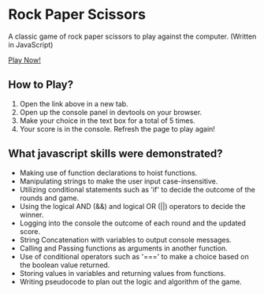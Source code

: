 # Rock Paper Scissors
A classic game of rock paper scissors to play against the computer. (Written in JavaScript)

[Play Now!](https://nirmalsubedi.github.io/odin-rock-paper-scissors/)

## How to Play?
1. Open the link above in a new tab.
2. Open up the console panel in devtools on your browser.
3. Make your choice in the text box for a total of 5 times.
4. Your score is in the console. Refresh the page to play again!

## What javascript skills were demonstrated?
- Making use of function declarations to hoist functions.
- Manipulating strings to make the user input case-insensitive.
- Utilizing conditional statements such as 'if' to decide the outcome of the rounds and game.
- Using the logical AND (&&) and logical OR (||) operators to decide the winner.
- Logging into the console the outcome of each round and the updated score.
- String Concatenation with variables to output console messages.
- Calling and Passing functions as arguments in another function.
- Use of conditional operators such as '===' to make a choice based on the boolean value returned.
- Storing values in variables and returning values from functions.
- Writing pseudocode to plan out the logic and algorithm of the game.
